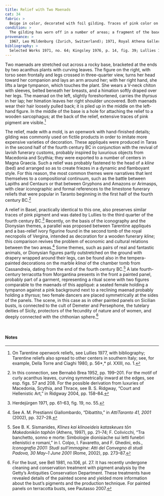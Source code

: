 ```yaml
---
title: Relief with Two Maenads
cat: 34
fabric: >
  Beige in color, decorated with foil gilding. Traces of pink color on the back.
condition: >
  The gilding has worn off in a number of areas; a fragment of the base is missing, as is the lower extremity of the vegetal element on the right side. The extremities of the relief have been filled. The faces of the maenads are worn.
provenance: >
  1967, Leo Mildenburg (Zurich, Switzerland); 1971, Royal Athena Galleries (New York, New York), sold to the J. Paul Getty Museum, 1971.
bibliography: >
  Selected Works 1971, no. 64; Kingsley 1976, p. 14, fig. 39; Lullies 1977, pp. 242, 247, no. 1.
---
```


Two maenads are stretched out across a rocky base, bracketed at the ends
by two acanthus plants with curving leaves. The figure on the right,
with torso seen frontally and legs crossed in three-quarter view, turns
her head toward her companion and lays an arm around her; with her right
hand, she lifts a large tympanon, which touches the plant. She wears a
V-neck chiton with sleeves, belted beneath her breasts, and a himation
softly draped over her legs. The maenad on the left, slightly
foreshortened, carries the *thyrsus* in her lap; her himation leaves her
right shoulder uncovered. Both maenads wear their hair loosely pulled
back; it is piled up in the middle on the left-hand figure. In the
middle of the base is a hole for attaching the relief to a wooden
sarcophagus; at the back of the relief, extensive traces of pink pigment
are visible.[^1]

The relief, made with a mold, is an openwork with hand-finished details;
gilding was commonly used on fictile products in order to imitate more
expensive varieties of decoration. These appliqués were produced in
Taras in the second half of the fourth century <span
class="smcaps">BC</span> in conjunction with the
revival of lavish funerary customs, probably inspired by luxurious
objects from Macedonia and Scythia; they were exported to a number of
centers in Magna Graecia. Such a relief was probably fastened to the
head of a *kline* (bed) and arranged so as to create friezes in a
dynamic and flamboyant style. For this reason, the most common themes
were narratives that lent themselves to a compositional continuum, such
as the battle between Lapiths and Centaurs or that between Gryphons and
Amazons or Arimasps, with clear iconographic and formal references to
the limestone funerary reliefs that were popular in Taranto beginning in
the first half of the fourth century <span
class="smcaps">BC.</span>[^2]

A relief in Basel, practically identical to this one, also preserves
similar traces of pink pigment and was dated by Lullies to the third
quarter of the fourth century <span
class="smcaps">BC.</span>[^3] Recently, on the basis
of the iconography and the Dionysian themes, a parallel was proposed
between Tarentine appliqués and a bas-relief ivory figurine found in the
second tomb of the royal necropolis of Vergina, intended as decoration
for a wooden funerary *kline*; this comparison revives the problem of
economic and cultural relations between the two areas.[^4] Some themes,
such as pairs of real and fantastic animals, or Dionysian figures partly
outstretched on the ground with drapery wrapped around their legs, can
be found also in the tempera-painted decorations on the marble *klinai*
of the chamber tomb from Cassandreia, dating from the end of the fourth
century <span class="smcaps">BC.</span>[^5] A late
fourth-century terracotta from Morgantina presents in the front a
painted panel, probably part of a garment, representing a ritual scene
with two figures comparable to the maenads of this appliqué: a seated
female holding a tympanon against a pink background next to a reclining
maenad probably holding a *thyrsus*; two female dancers are placed
symmetrically at the sides of the panels. The scene, in this case as in
other painted panels on Sicilian busts, is connected to the cult of
Demeter and Persephone, the tutelary deities of Sicily, protectors of
the fecundity of nature and of women, and deeply connected with the
chthonian sphere.[^6]

<br />

#### Notes

[^1]: On Tarentine openwork reliefs, see <span class="smcaps">Lullies</span>
    1977, with bibliography; Tarentine reliefs also spread to other centers in
    southern Italy; see, for example, <span class="smcaps">Della Torre and Ciaghi</span> 1980, p. 56*,* pl. XXIII, no. 1.

[^2]: In this connection, see <span class="smcaps">Bernabò Brea</span> 1952,
    pp. 199–201. For the motif of curly acanthus leaves, curving
    symmetrically inward at the edges, see esp. figs. 57 and 208. For
    the possible derivation from luxuries of Macedonia, Scythia, and
    Thrace, see B. S. Ridgway, “Court and Hellenistic Art,” in <span
    class="smcaps">Ridgway</span> 2004, pp. 158–84.

[^3]: <span class="smcaps">Herdejürgen</span> 1971,
    pp. 61–63, fig. 19, no. 55.

[^4]: See A. M. Prestianni Giallombardo, “Dibattito,” in *AttiTaranto
    41, 2001* (2002), pp. 327–28.

[^5]: See B. K. Sismanides, *Klines kai klinoeideis kataskeues tōn
    Makedonikōn taphōn* (Athens, 1997), pp. 21–74; F. Colivicchi, “Tra
    banchetto, sonno e morte: Simbologie dionisiache sui letti funebri
    ellenistici e romani,” in I. Colpo, I. Favaretto, and F. Ghedini,
    eds., *Iconografia 2001: Studi sull’immagine*: *Atti del Convegno di
    studi Padova, 30 May–1 June 2001* (Rome, 2002), pp. 273–87.

[^6]: For the bust, see <span class="smcaps">Bell</span> 1981, no.106, pl. 27.
    It has recently undergone cleaning and conservation treatment with
    pigment analysis by the Getty’s Antiquities Conservation Department.
    These treatments have revealed details of the painted scene and
    yielded more information about the bust’s pigments and the
    production technique. For painted panels on terracotta busts, see
    <span class="smcaps">Pautasso</span> 2007.
